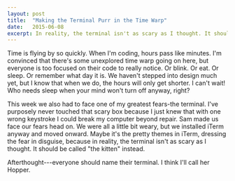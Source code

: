 ```yaml
---
layout: post
title:  "Making the Terminal Purr in the Time Warp"
date:   2015-06-08 
excerpt: In reality, the terminal isn't as scary as I thought. It should be called "the kitten" instead.
---
```

Time is flying by so quickly. When I'm coding, hours pass like minutes. I'm convinced that there's some unexplored time warp going on here, but everyone is too focused on their code to really notice. Or blink. Or eat. Or sleep. Or remember what day it is. We haven't stepped into design much yet, but I know that when we do, the hours will only get shorter. I can't wait! Who needs sleep when your mind won't turn off anyway, right? 

This week we also had to face one of my greatest fears-the terminal. I've purposely never touched that scary box because I just knew that with one wrong keystroke I could break my computer beyond repair. Sam made us face our fears head on. We were all a little bit weary, but we installed iTerm anyway and moved onward. Maybe it's the pretty themes in iTerm, dressing the fear in disguise, because in reality, the terminal isn't as scary as I thought. It should be called "the kitten" instead. 

Afterthought---everyone should name their terminal. I think I'll call her Hopper.  


